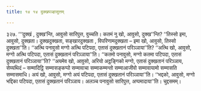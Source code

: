 ```yaml
---
title: १४ १४ दुक्खपञ्हासुत्तम्

---
```


३२७. ‘‘‘दुक्खं , दुक्ख’न्ति, आवुसो सारिपुत्त, वुच्चति। कतमं नु खो, आवुसो, दुक्ख’’न्ति? ‘‘तिस्सो इमा, आवुसो, दुक्खता। दुक्खदुक्खता, सङ्खारदुक्खता , विपरिणामदुक्खता – इमा खो, आवुसो, तिस्सो दुक्खता’’ति। ‘‘अत्थि पनावुसो मग्गो अत्थि पटिपदा, एतासं दुक्खतानं परिञ्ञाया’’ति? ‘‘अत्थि खो, आवुसो, मग्गो अत्थि पटिपदा, एतासं दुक्खतानं परिञ्ञाया’’ति। ‘‘कतमो पनावुसो, मग्गो कतमा पटिपदा, एतासं दुक्खतानं परिञ्ञाया’’ति? ‘‘अयमेव खो, आवुसो, अरियो अट्ठङ्गिको मग्गो, एतासं दुक्खतानं परिञ्ञाय, सेय्यथिदं – सम्मादिट्ठि सम्मासङ्कप्पो सम्मावाचा सम्माकम्मन्तो सम्माआजीवो सम्मावायामो सम्मासति सम्मासमाधि। अयं खो, आवुसो, मग्गो अयं पटिपदा, एतासं दुक्खतानं परिञ्ञाया’’ति। ‘‘भद्दको, आवुसो, मग्गो भद्दिका पटिपदा, एतासं दुक्खतानं परिञ्ञाय। अलञ्च पनावुसो सारिपुत्त, अप्पमादाया’’ति। चुद्दसमम्।  

